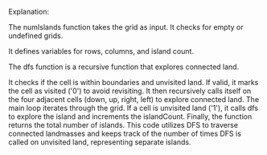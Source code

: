 Explanation:

The numIslands function takes the grid as input.
It checks for empty or undefined grids.


It defines variables for rows, columns, and island count.

The dfs function is a recursive function that explores connected land.

It checks if the cell is within boundaries and unvisited land.
If valid, it marks the cell as visited ('0') to avoid revisiting.
It then recursively calls itself on the four adjacent cells (down, up, right, left) to explore connected land.
The main loop iterates through the grid.
If a cell is unvisited land ('1'), it calls dfs to explore the island and increments the islandCount.
Finally, the function returns the total number of islands.
This code utilizes DFS to traverse connected landmasses and keeps track of the number of times DFS is called on unvisited land, representing separate islands.
